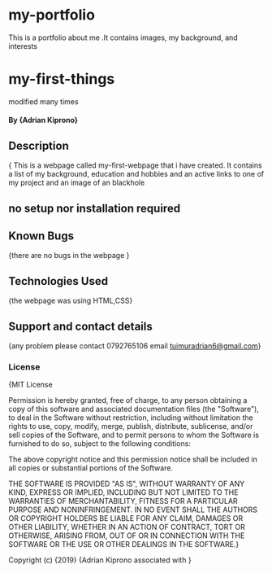 # my-portfolio
This is a portfolio about me .It contains  images, my background, and interests
# my-first-things
modified many times
#### By {Adrian Kiprono}
## Description
{ This is a webpage called my-first-webpage that i have created. It contains a list of my background, education and hobbies and an active links to one of my project and an image of an blackhole
## no setup nor installation required 

##  Known Bugs
{there are no bugs in the webpage }
## Technologies Used
{the webpage was using HTML,CSS}
## Support and contact details
{any problem  please contact 0792765106  email tuimuradrian6@gmail.com}
### License
{MIT License


Permission is hereby granted, free of charge, to any person obtaining a copy
of this software and associated documentation files (the "Software"), to deal
in the Software without restriction, including without limitation the rights
to use, copy, modify, merge, publish, distribute, sublicense, and/or sell
copies of the Software, and to permit persons to whom the Software is
furnished to do so, subject to the following conditions:

The above copyright notice and this permission notice shall be included in all
copies or substantial portions of the Software.

THE SOFTWARE IS PROVIDED "AS IS", WITHOUT WARRANTY OF ANY KIND, EXPRESS OR
IMPLIED, INCLUDING BUT NOT LIMITED TO THE WARRANTIES OF MERCHANTABILITY,
FITNESS FOR A PARTICULAR PURPOSE AND NONINFRINGEMENT. IN NO EVENT SHALL THE
AUTHORS OR COPYRIGHT HOLDERS BE LIABLE FOR ANY CLAIM, DAMAGES OR OTHER
LIABILITY, WHETHER IN AN ACTION OF CONTRACT, TORT OR OTHERWISE, ARISING FROM,
OUT OF OR IN CONNECTION WITH THE SOFTWARE OR THE USE OR OTHER DEALINGS IN THE
SOFTWARE.}

Copyright (c) {2019} {Adrian Kiprono associated with }

